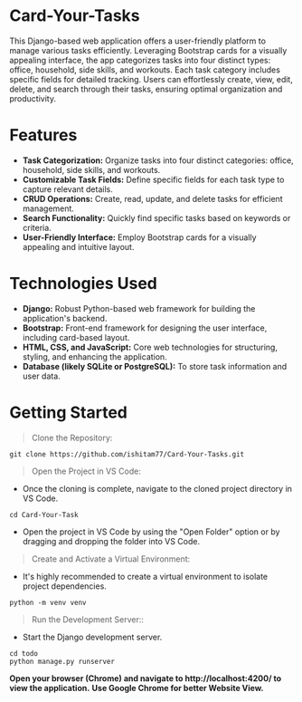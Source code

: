 # Card-Your-Tasks
This Django-based web application offers a user-friendly platform to manage various tasks efficiently. Leveraging Bootstrap cards for a visually appealing interface, the app categorizes tasks into four distinct types: office, household, side skills, and workouts. Each task category includes specific fields for detailed tracking. Users can effortlessly create, view, edit, delete, and search through their tasks, ensuring
optimal organization and productivity.

# Features
- **Task Categorization:** Organize tasks into four distinct categories: office, household, side skills, and workouts.
- **Customizable Task Fields:** Define specific fields for each task type to capture relevant details.
- **CRUD Operations:** Create, read, update, and delete tasks for efficient management.
- **Search Functionality:** Quickly find specific tasks based on keywords or criteria.
- **User-Friendly Interface:** Employ Bootstrap cards for a visually appealing and intuitive layout.

# Technologies Used
- **Django:** Robust Python-based web framework for building the application's backend.
- **Bootstrap:** Front-end framework for designing the user interface, including card-based layout.
- **HTML, CSS, and JavaScript:** Core web technologies for structuring, styling, and enhancing the application.
- **Database (likely SQLite or PostgreSQL):** To store task information and user data.

# Getting Started
> Clone the Repository:
```
git clone https://github.com/ishitam77/Card-Your-Tasks.git
```

> Open the Project in VS Code:
- Once the cloning is complete, navigate to the cloned project directory in VS Code.
```
cd Card-Your-Task
```
- Open the project in VS Code by using the "Open Folder" option or by dragging and dropping the folder into VS Code.

> Create and Activate a Virtual Environment:
- It's highly recommended to create a virtual environment to isolate project dependencies.
```
python -m venv venv
```

> Run the Development Server::
- Start the Django development server.
```
cd todo
python manage.py runserver
```

**Open your browser (Chrome) and navigate to http://localhost:4200/ to view the application.**
**Use Google Chrome for better Website View.**
